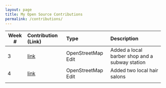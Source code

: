 ```yaml
---
layout: page
title: My Open Source Contributions
permalink: /contributions/
---
```


<!--
Type of the contribution should be "Wikipedia edit", "OpenStreet Map feature", "Project Documentation", "Project Code", "Blog Edit", etc.

The description should include a brief summary of what you did.

Replace the first row below with your contribution.

-->





| Week # | Contribution (Link) | Type | Description |
|---|:---|:---|:---|
| 3 | [link](https://www.openstreetmap.org/changeset/74404500) | OpenStreetMap Edit | Added a local barber shop and a subway station |
| 4 | [link](https://www.openstreetmap.org/changeset/74786743#map=19/40.77031/-73.95781) | OpenStreetMap Edit | Added two local hair salons |
|     |     |     |      |
